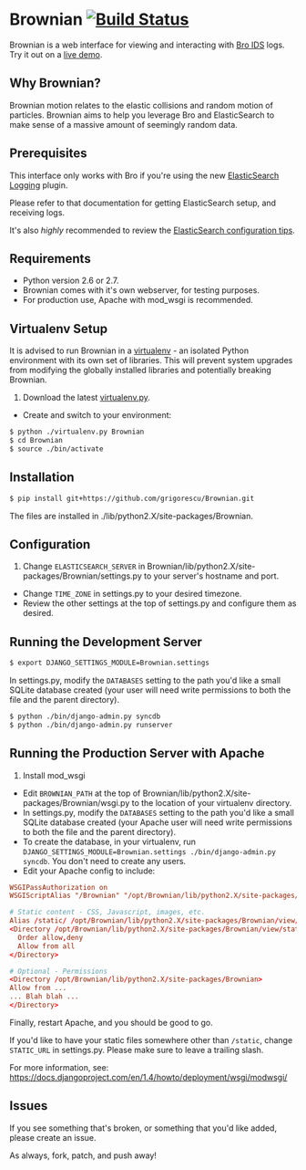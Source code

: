 Brownian [![Build Status](https://secure.travis-ci.org/grigorescu/Brownian.png)](http://travis-ci.org/grigorescu/Brownian)
================================

Brownian is a web interface for viewing and interacting with [Bro IDS](http://bro-ids.org/) logs. Try it out on a [live demo](http://brownian.bro-ids.org/?time=all).

Why Brownian?
-------------

Brownian motion relates to the elastic collisions and random motion of particles. Brownian aims to help you leverage Bro and ElasticSearch to make sense of a massive amount of seemingly random data.

Prerequisites
-------------

This interface only works with Bro if you're using the new [ElasticSearch Logging](http://git.bro-ids.org/bro.git/blob/HEAD:/doc/logging-elasticsearch.rst) plugin.

Please refer to that documentation for getting ElasticSearch setup, and receiving logs.

It's also *highly* recommended to review the [ElasticSearch configuration tips](https://github.com/grigorescu/Brownian/wiki/ElasticSearch-Configuration).

Requirements
------------

* Python version 2.6 or 2.7.
* Brownian comes with it's own webserver, for testing purposes.
* For production use, Apache with mod_wsgi is recommended.

Virtualenv Setup
----------------

It is advised to run Brownian in a [virtualenv](http://www.virtualenv.org/en/latest/index.html) - an isolated Python environment with its own set of libraries.
This will prevent system upgrades from modifying the globally installed libraries and potentially breaking Brownian.

1. Download the latest [virtualenv.py](https://raw.github.com/pypa/virtualenv/master/virtualenv.py).
+ Create and switch to your environment:

```bash
$ python ./virtualenv.py Brownian
$ cd Brownian
$ source ./bin/activate
```

Installation
------------

```bash
$ pip install git+https://github.com/grigorescu/Brownian.git
```

The files are installed in ./lib/python2.X/site-packages/Brownian.

Configuration
-------------

1. Change ```ELASTICSEARCH_SERVER``` in Brownian/lib/python2.X/site-packages/Brownian/settings.py to your server's hostname and port.
+ Change ```TIME_ZONE``` in settings.py to your desired timezone.
+ Review the other settings at the top of settings.py and configure them as desired.

Running the Development Server
------------------------------
```bash
$ export DJANGO_SETTINGS_MODULE=Brownian.settings
```
In settings.py, modify the ```DATABASES``` setting to the path you'd like a small SQLite database created (your user will need write permissions to both the file and the parent directory).
```bash
$ python ./bin/django-admin.py syncdb
$ python ./bin/django-admin.py runserver
```

Running the Production Server with Apache
-----------------------------------------
1. Install mod_wsgi
+ Edit ```BROWNIAN_PATH``` at the top of Brownian/lib/python2.X/site-packages/Brownian/wsgi.py to the location of your virtualenv directory.
+ In settings.py, modify the ```DATABASES``` setting to the path you'd like a small SQLite database created (your Apache user will need write permissions to both the file and the parent directory).
+ To create the database, in your virtualenv, run ```DJANGO_SETTINGS_MODULE=Brownian.settings ./bin/django-admin.py syncdb```. You don't need to create any users.
+ Edit your Apache config to include:

```conf
WSGIPassAuthorization on
WSGIScriptAlias "/Brownian" "/opt/Brownian/lib/python2.X/site-packages/Brownian/wsgi.py"

# Static content - CSS, Javascript, images, etc.
Alias /static/ /opt/Brownian/lib/python2.X/site-packages/Brownian/view/static/
<Directory /opt/Brownian/lib/python2.X/site-packages/Brownian/view/static>
  Order allow,deny
  Allow from all
</Directory>

# Optional - Permissions
<Directory /opt/Brownian/lib/python2.X/site-packages/Brownian>
Allow from ...
... Blah blah ...
</Directory>
```

Finally, restart Apache, and you should be good to go.

If you'd like to have your static files somewhere other than ```/static```, change ```STATIC_URL``` in settings.py. Please make sure to leave a trailing slash.

For more information, see: https://docs.djangoproject.com/en/1.4/howto/deployment/wsgi/modwsgi/

Issues
------

If you see something that's broken, or something that you'd like added, please create an issue.

As always, fork, patch, and push away!

